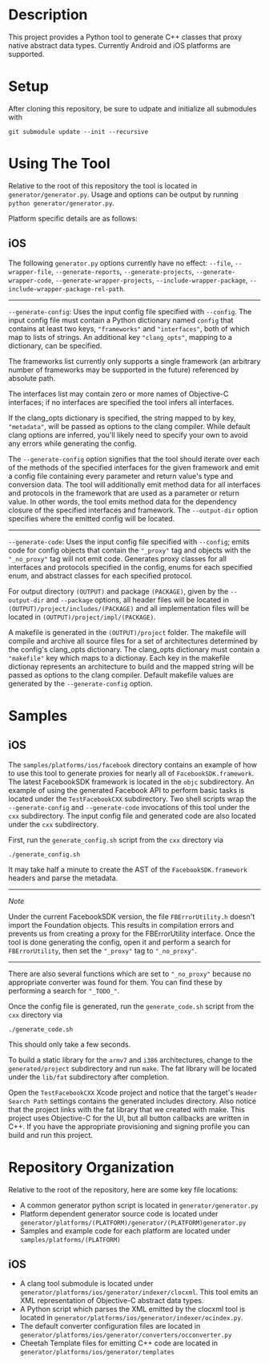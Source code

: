 Description
============
This project provides a Python tool to generate C++ classes that proxy native abstract data types. Currently Android and iOS platforms are supported.

Setup
============
After cloning this repository, be sure to udpate and initialize all submodules with

	git submodule update --init --recursive

Using The Tool
============
Relative to the root of this repository the tool is located in `generator/generator.py`. Usage and options can be output by running `python generator/generator.py`.

Platform specific details are as follows:

iOS
------------
The following `generator.py` options currently have no effect: `--file`, `--wrapper-file`, `--generate-reports`, `--generate-projects`, `--generate-wrapper-code`, `--generate-wrapper-projects`, `--include-wrapper-package`, `--include-wrapper-package-rel-path`.

------------

`--generate-config`: Uses the input config file specified with `--config`. The input config file must contain a Python dictionary named `config` that contains at least two keys, `"frameworks"` and `"interfaces"`, both of which map to lists of strings. An additional key `"clang_opts"`, mapping to a dictionary, can be specified.

The frameworks list currently only supports a single framework (an arbitrary number of frameworks may be supported in the future) referenced by absolute path.

The interfaces list may contain zero or more names of Objective-C interfaces; if no interfaces are specified the tool infers all interfaces.

If the clang_opts dictionary is specified, the string mapped to by key, `"metadata"`, will be passed as options to the clang compiler. While default clang options are inferred, you'll likely need to specify your own to avoid any errors while generating the config.

The `--generate-config` option signifies that the tool should iterate over each of the methods of the specified interfaces for the given framework and emit a config file containing every parameter and return value's type and conversion data. The tool will additionally emit method data for all interfaces and protocols in the framework that are used as a parameter or return value. In other words, the tool emits method data for the dependency closure of the specified interfaces and framework. The `--output-dir` option specifies where the emitted config will be located.

-------------

`--generate-code`: Uses the input config file specified with `--config`; emits code for config objects that contain the `"_proxy"` tag and objects with the `"_no_proxy"` tag will not emit code. Generates proxy classes for all interfaces and protocols specified in the config, enums for each specified enum, and abstract classes for each specified protocol.

For output directory `(OUTPUT)` and package `(PACKAGE)`, given by the `--output-dir` and `--package` options, all header files will be located in `(OUTPUT)/project/includes/(PACKAGE)` and all implementation files will be located in `(OUTPUT)/project/impl/(PACKAGE)`.

A makefile is generated in the `(OUTPUT)/project` folder. The makefile will compile and archive all source files for a set of architectures determined by the config's clang_opts dictionary. The clang_opts dictionary must contain a `"makefile"` key which maps to a dictionay. Each key in the makefile dictionay represents an architecture to build and the mapped string will be passed as options to the clang compiler. Default makefile values are generated by the `--generate-config` option.



Samples
============

iOS
------------
The `samples/platforms/ios/facebook` directory contains an example of how to use this tool to generate proxies for nearly all of `FacebookSDK.framework`. The latest FacebookSDK framework is located in the `objc` subdirectory. An example of using the generated Facebook API to perform basic tasks is located under the `TestFacebookCXX` subdirectory. Two shell scripts wrap the `--generate-config` and `--generate-code` invocations of this tool under the `cxx` subdirectory. The input config file and generated code are also located under the `cxx` subdirectory.

First, run the `generate_config.sh` script from the `cxx` directory via 

	./generate_config.sh

It may take half a minute to create the AST of the `FacebookSDK.framework` headers and parse the metadata.


------------

_Note_

Under the current FacebookSDK version, the file `FBErrorUtility.h` doesn't import the Foundation objects. This results in compilation errors and prevents us from creating a proxy for the FBErrorUtility interface. Once the tool is done generating the config, open it and perform a search for `FBErrorUtility`, then set the `"_proxy"` tag to `"_no_proxy"`.

------------

There are also several functions which are set to `"_no_proxy"` because no appropriate converter was found for them. You can find these by performing a search for `"_TODO_"`.

Once the config file is generated, run the `generate_code.sh` script from the `cxx` directory via 

	./generate_code.sh

This should only take a few seconds.

To build a static library for the `armv7` and `i386` architectures, change to the `generated/project` subdirectory and run `make`. The fat library will be located under the `lib/fat` subdirectory after completion.

Open the `TestFacebookCXX` Xcode project and notice that the target's `Header Search Path` settings contains the generated includes directory. Also notice that the project links with the fat library that we created with make. This project uses Objective-C for the UI, but all button callbacks are written in C++. If you have the appropriate provisioning and signing profile you can build and run this project.


Repository Organization
============
Relative to the root of the repository, here are some key file locations:

- A common generator python script is located in `generator/generator.py`
- Platform dependent generator source code is located under `generator/platforms/(PLATFORM)/generator/(PLATFORM)generator.py`
- Samples and example code for each platform are located under `samples/platforms/(PLATFORM)`

iOS
------------
- A clang tool submodule is located under `generator/platforms/ios/generator/indexer/clocxml`. This tool emits an XML representation of Objective-C abstract data types.
- A Python script which parses the XML emitted by the clocxml tool is located in `generator/platforms/ios/generator/indexer/ocindex.py`.
- The default converter configuration files are located in `generator/platforms/ios/generator/converters/occonverter.py`
- Cheetah Template files for emitting C++ code are located in `generator/platforms/ios/generator/templates`

